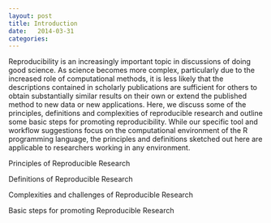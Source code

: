 ```yaml
---
layout: post
title: Introduction 
date:   2014-03-31 
categories: 
---
```


Reproducibility is an increasingly important topic in discussions of doing good science. As science becomes more complex, particularly due to the increased role of computational methods, it is less likely that the descriptions contained in scholarly publications are sufficient for others to obtain substantially similar results on their own or extend the published method to new data or new applications. Here, we discuss some of the principles, definitions and complexities of reproducible research and outline some basic steps for promoting reproducibility. While our specific tool and workflow suggestions focus on the computational environment of the R programming language, the principles and definitions sketched out here are applicable to researchers working in any environment. 

Principles of Reproducible Research

Definitions of Reproducible Research

Complexities and challenges of Reproducible Research

Basic steps for promoting Reproducible Research 